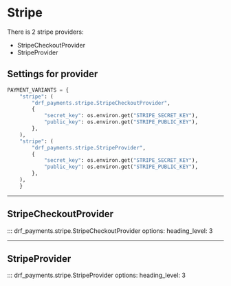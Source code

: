 # Stripe

There is 2 stripe providers:

- StripeCheckoutProvider
- StripeProvider

## Settings for provider

```python
PAYMENT_VARIANTS = {
    "stripe": (
        "drf_payments.stripe.StripeCheckoutProvider",
        {
            "secret_key": os.environ.get("STRIPE_SECRET_KEY"),
            "public_key": os.environ.get("STRIPE_PUBLIC_KEY"),
        },
    ),
    "stripe": (
        "drf_payments.stripe.StripeProvider",
        {
            "secret_key": os.environ.get("STRIPE_SECRET_KEY"),
            "public_key": os.environ.get("STRIPE_PUBLIC_KEY"),
        },
    ),
    }
```

---

## StripeCheckoutProvider

::: drf_payments.stripe.StripeCheckoutProvider
    options:
      heading_level: 3

---

## StripeProvider

::: drf_payments.stripe.StripeProvider
    options:
      heading_level: 3
